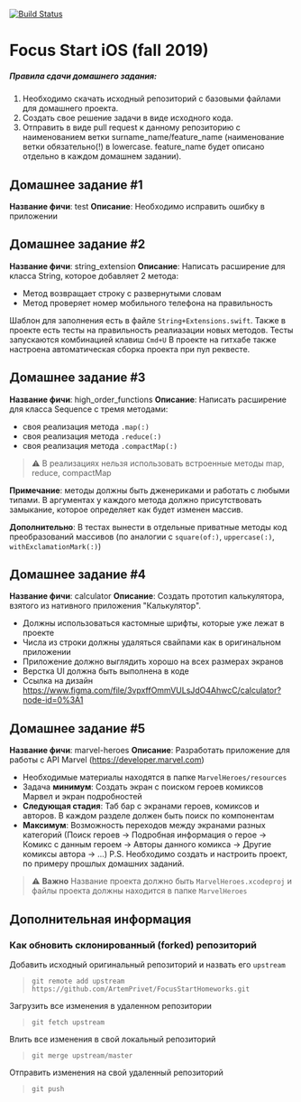 [![Build Status](https://travis-ci.com/MisnikovRoman/FocusStartHomeworks.svg?branch=test%2FsetupCI)](https://travis-ci.com/MisnikovRoman/FocusStartHomeworks)
# Focus Start iOS (fall 2019)

##### Правила сдачи домашнего задания:

1. Необходимо скачать исходный репозиторий с базовыми файлами для домашнего проекта.
2. Создать свое решение задачи в виде исходного кода.
3. Отправить в виде pull request к данному репозиторию с наименованием ветки surname_name/feature_name (наименование ветки обязательно(!) в lowercase. feature_name будет описано отдельно в каждом домашнем задании).

## Домашнее задание #1

**Название фичи**: test
**Описание**: Необходимо исправить ошибку в приложении

## Домашнее задание #2

**Название фичи**: string_extension
**Описание**: Написать расширение для класса String, которое добавляет 2 метода:
* Метод возвращает строку с развернутыми словам
* Метод проверяет номер мобильного телефона на правильность

Шаблон для заполнения есть в файле `String+Extensions.swift`.
Также в проекте есть тесты на правильность реалиазации новых методов. Тесты запускаются комбинацией клавиш `Cmd+U`
В проекте на гитхабе также настроена автоматическая сборка проекта при пул реквесте.

## Домашнее задание #3

**Название фичи**: high_order_funсtions
**Описание**: Написать расширение для класса Sequence с тремя методами:
* своя реализация метода `.map(:)`
* своя реализация метода `.reduce(:)`
* своя реализация метода `.compactMap(:)`
> ⚠️ В реализациях нельзя использовать встроенные методы map, reduce, compactMap

**Примечание**: методы должны быть дженериками и работать с любыми типами. В аргументах у каждого метода должно присутствовать замыкание, которое определяет как будет изменен массив.

**Дополнительно**: В тестах вынести в отдельные приватные методы код преобразований массивов (по аналогии с `square(of:)`, `uppercase(:)`, `withExclamationMark(:)`)

## Домашнее задание #4

**Название фичи**: calculator
**Описание**: Создать прототип калькулятора, взятого из нативного приложения "Калькулятор".
* Должны использоваться кастомные шрифты, которые уже лежат в проекте
* Числа из строки должны удаляться свайпами как в оригинальном приложении
* Приложение должно выглядить хорошо на всех размерах экранов
* Верстка UI должна быть выполнена в коде
* Ссылка на дизайн https://www.figma.com/file/3vpxffOmmVULsJdO4AhwcC/calculator?node-id=0%3A1

## Домашнее задание #5

**Название фичи**: marvel-heroes
**Описание**: Разработать приложение для работы с API Marvel (https://developer.marvel.com)
* Необходимые материалы находятся в папке `MarvelHeroes/resources`
* Задача **минимум**: Создать экран с поиском героев комиксов Марвел и экран подробностей
* **Следующая стадия**: Таб бар с экранами героев, комиксов и авторов. В каждом разделе должен быть поиск по компонентам
* **Максимум**: Возможность переходов между экранами разных категорий (Поиск героев -> Подробная информация о герое -> Комикс с данным героем -> Авторы данного комикса -> Другие комиксы автора -> ...)
P.S. Необходимо создать и настроить проект, по примеру прошлых домашних заданий.
> ⚠️ **Важно** Название проекта должно быть `MarvelHeroes.xcodeproj` и файлы проекта должны находится в папке `MarvelHeroes`

## Дополнительная информация
### Как обновить склонированный (forked) репозиторий

Добавить исходный оригинальный репозиторий и назвать его `upstream`
> `git remote add upstream https://github.com/ArtemPrivet/FocusStartHomeworks.git`

Загрузить все изменения в удаленном репозитории
> `git fetch upstream`

Влить все изменения в свой локальный репозиторий
> `git merge upstream/master`

Отправить изменения на свой удаленный репозиторий
> `git push`
